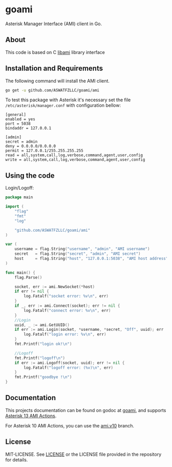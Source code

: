 goami
=====
Asterisk Manager Interface (AMI) client in Go.

## About
This code is based on C [libami](http://sourceforge.net/projects/amsuite/files/libami/) library interface

## Installation and Requirements

The following command will install the AMI client.

```sh
go get -u github.com/ASWATFZLLC/goami/ami
```

To test this package with Asterisk it's necessary set the file `/etc/asterisk/manager.conf` with configuration bellow:

    [general]
    enabled = yes
    port = 5038
    bindaddr = 127.0.0.1

    [admin]
    secret = admin
    deny = 0.0.0.0/0.0.0.0
    permit = 127.0.0.1/255.255.255.255
    read = all,system,call,log,verbose,command,agent,user,config
    write = all,system,call,log,verbose,command,agent,user,config

## Using the code

Login/Logoff:
```Go
package main

import (
	"flag"
	"fmt"
	"log"

	"github.com/ASWATFZLLC/goami/ami"
)

var (
	username = flag.String("username", "admin", "AMI username")
	secret   = flag.String("secret", "admin", "AMI secret")
	host     = flag.String("host", "127.0.0.1:5038", "AMI host address")
)

func main() {
	flag.Parse()

	socket, err := ami.NewSocket(*host)
	if err != nil {
		log.Fatalf("socket error: %v\n", err)
	}
	if _, err := ami.Connect(socket); err != nil {
		log.Fatalf("connect error: %v\n", err)
	}
	//Login
	uuid, _ := ami.GetUUID()
	if err := ami.Login(socket, *username, *secret, "Off", uuid); err != nil {
		log.Fatalf("login error: %v\n", err)
	}
	fmt.Printf("login ok!\n")

	//Logoff
	fmt.Printf("logoff\n")
	if err := ami.Logoff(socket, uuid); err != nil {
		log.Fatalf("logoff error: (%v)\n", err)
	}
	fmt.Printf("goodbye !\n")
}
```

## Documentation

This projects documentation can be found on godoc at [goami](http://godoc.org/github.com/ASWATFZLLC/goami/ami),
and supports [Asterisk 13 AMI Actions](https://wiki.asterisk.org/wiki/display/AST/Asterisk+13+AMI+Actions).

For Asterisk 10 AMI Actions, you can use the [ami.v10](https://github.com/ASWATFZLLC/goami/tree/ami.v10) branch.

## License

MIT-LICENSE. See [LICENSE](https://github.com/ASWATFZLLC/goami/blob/master/LICENSE)
or the LICENSE file provided in the repository for details.

